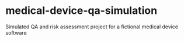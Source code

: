 # medical-device-qa-simulation
Simulated QA and risk assessment project for a fictional medical device software
